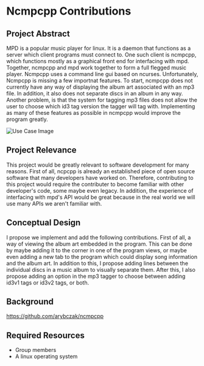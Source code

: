# Ncmpcpp Contributions

## Project Abstract
MPD is a popular music player for linux. It is a daemon that functions as a server which client programs must connect to. One such client is ncmpcpp, which functions mostly as a graphical front end for interfacing with mpd. Together, ncmpcpp and mpd work together to form a full flegged music player. Ncmpcpp uses a command line gui based on ncurses. Unfortunately, Ncmpcpp is missing a few importnat features. To start, ncmpcpp does not currently have any way of displaying the album art associated with an mp3 file. In addition, it also does not separate discs in an album in any way. Another problem, is that the system for tagging mp3 files does not allow the user to choose which id3 tag version the tagger will tag with. Implementing as many of these features as possible in ncmpcpp would improve the program greatly.

![Use Case Image](SeanDiGirolamo_NcmpcppContribution.png)

## Project Relevance
This project would be greatly relevant to software development for many reasons. First of all, ncpcpp is already an established piece of open source software that many developers have worked on. Therefore, contributing to this project would require the contributer to become familiar with other developer's code, some maybe even legacy. In addition, the experience of interfacing with mpd's API would be great because in the real world we will use many APIs we aren't familiar with.

## Conceptual Design
I propose we implement and add the following contributions. First of all, a way of viewing the album art embedded in the program. This can be done by maybe adding it to the corner in one of the program views, or maybe even adding a new tab to the program which could display song information and the album art. In addition to this, I propose adding lines between the individual discs in a music album to visually separate them. After this, I also propose adding an option in the mp3 tagger to choose between adding id3v1 tags or id3v2 tags, or both.

## Background
https://github.com/arybczak/ncmpcpp

## Required Resources
- Group members
- A linux operating system
